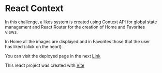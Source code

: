 # React Context

In this challenge, a likes system is created using Context API for global state management and React Router for the creation of Home and Favorites views.

In Home all the images are displayed and in Favorites those that the user has liked (click on the heart).

You can visit the deployed page in the next [Link](https://cozy-tapioca-4a1b27.netlify.app/)

This react project was created with [Vite](https://vitejs.dev/)

